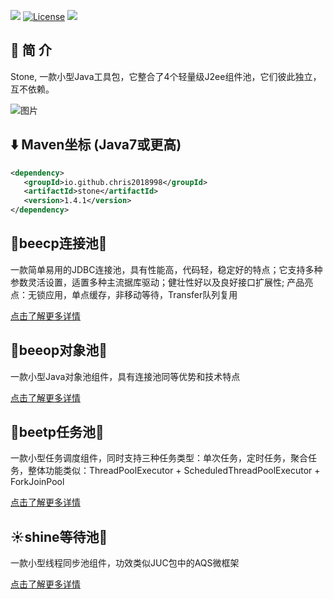 <a><img src="https://img.shields.io/badge/Java-7+-green.svg"></a>
[![License](https://img.shields.io/github/license/Chris2018998/stone?color=4D7A97&logo=apache)](https://github.com/Chris2018998/stone/blob/main/LICENSE)
<a><img src="https://maven-badges.herokuapp.com/maven-central/io.github.chris2018998/stone/badge.svg"></a>

## 🍑 简 介

Stone, 一款小型Java工具包，它整合了4个轻量级J2ee组件池，它们彼此独立，互不依赖。

![图片](https://github.com/Chris2018998/stone/assets/32663325/25f3cf51-c479-4218-9e02-bbe96ea1ab4f)

## :arrow_down: Maven坐标 (Java7或更高)

```xml
<dependency>
   <groupId>io.github.chris2018998</groupId>
   <artifactId>stone</artifactId>
   <version>1.4.1</version>
</dependency>
```

## 🐝beecp连接池🌸

一款简单易用的JDBC连接池，具有性能高，代码轻，稳定好的特点；它支持多种参数灵活设置，适置多种主流据库驱动；健壮性好以及良好接口扩展性;
产品亮点：无锁应用，单点缓存，非移动等待，Transfer队列复用

<a href="https://github.com/Chris2018998/stone/tree/main/doc/Introduction/beecp_readme_cn.md">点击了解更多详情</a>

## 🐝beeop对象池🌷

一款小型Java对象池组件，具有连接池同等优势和技术特点

<a href="https://github.com/Chris2018998/stone/tree/main/doc/Introduction/beeop_readme_cn.md">点击了解更多详情</a>

## 🐝beetp任务池🪷

一款小型任务调度组件，同时支持三种任务类型：单次任务，定时任务，聚合任务，整体功能类似：ThreadPoolExecutor +
ScheduledThreadPoolExecutor + ForkJoinPool

<a href="https://github.com/Chris2018998/stone/tree/main/doc/Introduction/beetp_readme_cn.md">点击了解更多详情</a>

## ☀️shine等待池🌻

一款小型线程同步池组件，功效类似JUC包中的AQS微框架

<a href="https://github.com/Chris2018998/stone/tree/main/doc/Introduction/shine_readme_cn.md">点击了解更多详情</a>


